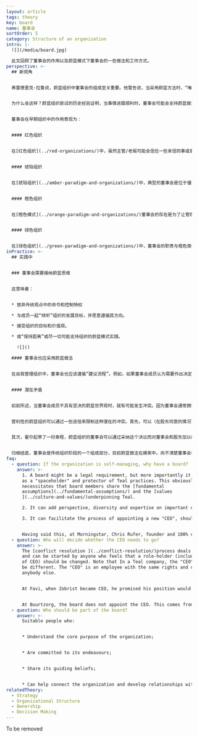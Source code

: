 ```yaml
---
layout: article
tags: theory
key: board
name: 董事会
sortOrder: 5
category: Structure of an organization
intro: |-
  ![](/media/board.jpg)

  此文回顾了董事会的作用以及蔚蓝模式下董事会的一些做法和工作方式。
perspective: >-
  ## 新视角


  弗雷德里克·拉鲁说，蔚蓝组织中董事会的组成至关重要。他警告说，当采用蔚蓝方法时，“唯一的成败因素是最高领导层和公司所有者/董事会的世界观。”^\[Laloux, Frederic. Reinventing Organizations. Nelson Parker (2014), page 238]


  为什么会这样？蔚蓝组织尝试的历史经验证明，当事情进展顺利时，董事会可能会支持蔚蓝做法。但是通常董事会由那些、以前可能没有在类似环境中工作过的外部人士组成。于是在不顺利（压力发生）时，董事会对蔚蓝的支持会很快消失。但是在我们目前的法律架构下，董事会仍然拥有最终的权力。（如果搞了一些传统僵化的投资人进董事会就没救了。）


  董事会在早期组织中的作用表现为：


  #### 红色组织


  在[红色组织](../red-organizations/)中，虽然主管/老板可能会信任一些亲信同事或家人，但真正的权力由老板一个人行使。在这种情况下，“监督职能的董事会”既不受欢迎，也不合适。


  #### 琥珀组织


  在[琥珀组织](../amber-paradigm-and-organizations/)中，典型的董事会是位于僵化等级制度顶端的小社会阶层。可能存在正式的入选标准或资格审查程序。董事会扮演“监护人”的角色：它确保传统、规则和程序得到尊重。


  #### 橙色组织


  在[橙色模式](../orange-paradigm-and-organizations/)董事会的存在是为了让管理层代表股东/所有者，或在非盈利的情况下代表出资人负责任。董事会的重点是目标、结果、战略、控制和继任。并负责任免首席执行官。


  #### 绿色组织


  在[绿色组织](../green-paradigm-and-organizations/)中，董事会的职责与橙色类似，但还可能包括扩展职责：作为组织目标/价值观，以及多个利益相关者利益的守护者。在绿色营利组织中，董事（股东）通常被视为利益相关者群体中的一员，可以特别指定某个代表其他利益相关者，比如成员利益的董事会成员。
inPractice: >-
  ## 实践中


  ### 董事会需要接纳蔚蓝思维


  这意味着：


  * 放弃传统观点中的命令和控制特权

  * 与成员一起“倾听”组织的发展目标，并愿意遵循其方向。

  * 接受组织的目标和价值观。

  * 或“保持距离”或尽一切可能支持组织的蔚蓝模式实践。

    ![]()

  #### 董事会也应采用蔚蓝做法


  在自我管理组织中，董事会也应该遵循“建议流程”。例如，如果董事会成员认为需要作出决定，应该向整个组织的适当人员寻求建议。这样做不仅表明了董事会支持蔚蓝实践的态度，而且还能邀请其他人也能积极征求董事会的意见。这意味着减少了董事会与公司其他部分之间的鸿沟，减少了对中间管理层中介人的需求。


  #### 潜在矛盾


  如前所述，当董事会成员不具有坚决的蔚蓝世界观时，就有可能发生冲突。因为董事会通常拥有最终的法律权威。在营利目的组织内，即使是那些有着蔚蓝世界观的董事会成员，也有可能成为潜在的问题。这是因为董事会成员对股东负有信托责任，至少蔚蓝模式的做法（是目标优先于利润），可能有时会被指责没有履行对股东的利益优先承诺。


  营利性的蔚蓝组织可以通过一些途径来限制这种潜在的冲突。首先，可以（在股东同意的情况下）将公司转变为“福利公司”结构。这种结构在美国许多州得到采用，扩大了董事的职责范围，增加了对社会福利、成员和供应商的关注以及环境影响等非财务利益追求。


  其次，霍尔起草了一份章程，蔚蓝组织的董事会可以通过采纳这个决议而对董事会和股东加以约束，甚至在其中可以定义一些对未来的股东也具有约束力的内容。该章程虽然赋予股东在与财务有关的事务上的合法发言权，但阻止股东单方面实施战略，或废弃蔚蓝而将公司恢复到传统的管理模式。


  归根结底，董事会是传统组织阶段的一个组成部分，目前蔚蓝做法在摸索中。尚不清楚董事会在蔚蓝下应扮演什么角色，或者到底是否能以目前的形式与蔚蓝完全兼容。
faq:
  - question: If the organization is self-managing, why have a board?
    answer: >-
      1. A board might be a legal requirement, but more importantly it can act
      as a "spaceholder" and protector of Teal practices. This obviously
      necessitates that board members share the [fundamental
      assumptions](../fundamental-assumptions/) and the [values
      ](../culture-and-values/)underpinning Teal.

      2. It can add perspective, diversity and expertise on important decisions via the advice process.

      3. It can facilitate the process of appointing a new "CEO", should the organization have a continuing need for such a role, when a transition is due.


      Having said this, at Morningstar, Chris Rufer, founder and 100% owner, sees no need for a board. People at Morningstar regard the company’s mission/purpose as their ultimate boss.
  - question: Who will decide whether the CEO needs to go?
    answer: >-
      The [conflict resolution ](../conflict-resolution/)process deals with this
      and can be started by anyone who feels that a role-holder (including that
      of CEO) should be changed. Note that In a Teal company, the "CEO" role may
      be different. The "CEO" is an employee with the same rights and duties as
      anybody else.


      At Favi, when Zobrist became CEO, he promised his position would be submitted to a vote every 5 years.


      At Buurtzorg, the board does not appoint the CEO. This comes from within the organization itself.
  - question: Who should be part of the board?
    answer: >-
      Suitable people who:


      * Understand the core purpose of the organization; 


      * Are committed to its endeavours;


      * Share its guiding beliefs;


      * Can help connect the organization and develop relationships with its external environment.
relatedTheory:
  - Strategy
  - Organizational Structure
  - Ownership
  - Decision Making
---
```

To be removed